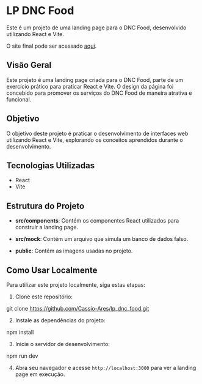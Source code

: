 # LP DNC Food

Este é um projeto de uma landing page para o DNC Food, desenvolvido utilizando React e Vite.

O site final pode ser acessado [aqui](https://lp-dnc-food.vercel.app/).

## Visão Geral

Este projeto é uma landing page criada para o DNC Food, parte de um exercício prático para praticar React e Vite. O design da página foi concebido para promover os serviços do DNC Food de maneira atrativa e funcional.

## Objetivo

O objetivo deste projeto é praticar o desenvolvimento de interfaces web utilizando React e Vite, explorando os conceitos aprendidos durante o desenvolvimento.

## Tecnologias Utilizadas

- React
- Vite

## Estrutura do Projeto

- **src/components**: Contém os componentes React utilizados para construir a landing page.
  
- **src/mock**: Contém um arquivo que simula um banco de dados falso.

- **public**: Contém as imagens usadas no projeto.

## Como Usar Localmente

Para utilizar este projeto localmente, siga estas etapas:

1. Clone este repositório:

git clone https://github.com/Cassio-Ares/lp_dnc_food.git


2. Instale as dependências do projeto:

npm install


3. Inicie o servidor de desenvolvimento:

npm run dev

4. Abra seu navegador e acesse `http://localhost:3000` para ver a landing page em execução.
